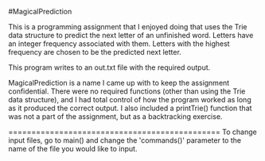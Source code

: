 #MagicalPrediction

This is a programming assignment that I enjoyed doing that uses the Trie data structure to predict the next letter of an unfinished word. Letters have an integer frequency associated with them. Letters with the highest frequency are chosen to be the predicted next letter.

This program writes to an out.txt file with the required output.

MagicalPrediction is a name I came up with to keep the assignment confidential. There were no required functions (other than using the Trie data structure), and I had total control of how the program worked as long as it produced the correct output. I also included a printTrie() function that was not a part of the assignment, but as a backtracking exercise.

==============================================
To change input files, go to main() and change the 'commands()' parameter to the
name of the file you would like to input.
